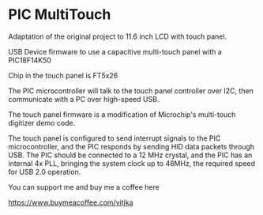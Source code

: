 PIC MultiTouch
==============

Adaptation of the original project to 11.6 inch LCD with touch panel.

USB Device firmware to use a capacitive multi-touch panel with a PIC18F14K50

Chip in the touch panel is FT5x26

The PIC microcontroller will talk to the touch panel controller over I2C, then communicate with a PC over high-speed USB.

The touch panel firmware is a modification of Microchip's multi-touch digitizer demo code.

The touch panel is configured to send interrupt signals to the PIC microcontroller, and the PIC responds by sending HID data packets through USB. The PIC should be connected to a 12 MHz crystal, and the PIC has an internal 4x PLL, bringing the system clock up to 48MHz, the required speed for USB 2.0 operation.


You can support me and buy me a coffee here

https://www.buymeacoffee.com/vitjka
